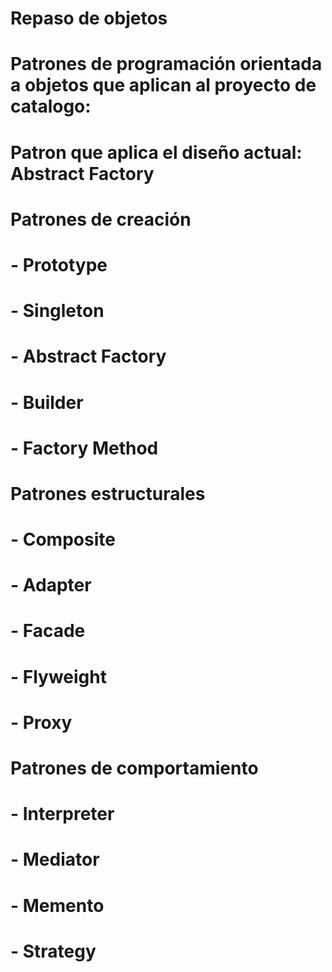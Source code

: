 # Repaso de objetos
# Patrones de programación orientada a objetos que aplican al proyecto de catalogo:

# Patron que aplica el diseño actual: Abstract Factory
# Patrones de creación
# - Prototype
# - Singleton
# - Abstract Factory
# - Builder
# - Factory Method

# Patrones estructurales
# - Composite
# - Adapter
# - Facade
# - Flyweight
# - Proxy

# Patrones de comportamiento
# - Interpreter
# - Mediator
# - Memento
# - Strategy
